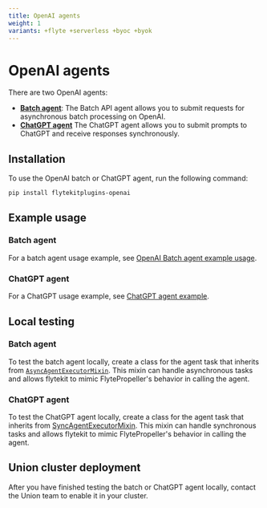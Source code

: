 ```yaml
---
title: OpenAI agents
weight: 1
variants: +flyte +serverless +byoc +byok
---
```


# OpenAI agents

There are two OpenAI agents:
* [**Batch agent**](./batch-agent-example.md): The Batch API agent allows you to submit requests for asynchronous batch processing on OpenAI.
* [**ChatGPT agent**](./chatgpt-agent-example.md) The ChatGPT agent allows you to submit prompts to ChatGPT and receive responses synchronously.

## Installation

To use the OpenAI batch or ChatGPT agent, run the following command:

```
pip install flytekitplugins-openai
```

## Example usage

### Batch agent

For a batch agent usage example, see [OpenAI Batch agent example usage](./batch-agent-example.md).

### ChatGPT agent

For a ChatGPT usage example, see [ChatGPT agent example](./chatgpt-agent-example.md).

## Local testing

### Batch agent

To test the batch agent locally, create a class for the agent task that inherits from [`AsyncAgentExecutorMixin`](https://github.com/flyteorg/flytekit/blob/03d23011fcf955838669bd5058c8ced17c6de3ee/flytekit/extend/backend/base_agent.py#L278-382). This mixin can handle asynchronous tasks and allows flytekit to mimic FlytePropeller's behavior in calling the agent.

### ChatGPT agent

To test the ChatGPT agent locally, create a class for the agent task that inherits from [SyncAgentExecutorMixin](https://github.com/flyteorg/flytekit/blob/03d23011fcf955838669bd5058c8ced17c6de3ee/flytekit/extend/backend/base_agent.py#L232-275). This mixin can handle synchronous tasks and allows flytekit to mimic FlytePropeller's behavior in calling the agent.

## Union cluster deployment

After you have finished testing the batch or ChatGPT agent locally, contact the Union team to enable it in your cluster.
